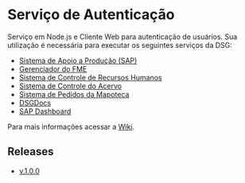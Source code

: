 ﻿# Serviço de Autenticação

Serviço em Node.js e Cliente Web para autenticação de usuários. Sua utilização é necessária para executar os seguintes serviços da DSG:

- [Sistema de Apoio a Produção (SAP)](https://github.com/1cgeo/sap)
- [Gerenciador do FME](https://github.com/1cgeo/gerenciador_fme)
- [Sistema de Controle de Recursos Humanos](https://github.com/1cgeo/controle_rh)
- [Sistema de Controle do Acervo](https://github.com/1cgeo/controle_acervo)
- [Sistema de Pedidos da Mapoteca](https://github.com/1cgeo/mapoteca)
- [DSGDocs](https://github.com/1cgeo/DSGDocs)
- [SAP Dashboard](https://github.com/1cgeo/sap_dashboard)

Para mais informações acessar a [Wiki](https://github.com/1cgeo/auth_server/wiki).

## Releases

- [v.1.0.0](https://github.com/1cgeo/auth_server/releases/tag/v.1.0.0)
